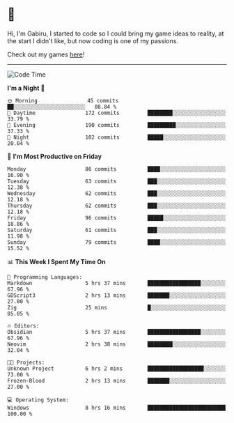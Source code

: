 # 🐀

Hi, I'm Gabiru, I started to code so I could bring my game ideas to reality, at the start I didn't like, but now coding is one of my passions.

Check out my games [here](https://gabiru.art/projetos/)!

---

<!--START_SECTION:waka-->
![Code Time](http://img.shields.io/badge/Code%20Time-284%20hrs%2042%20mins-blue)

**I'm a Night 🦉** 

```text
🌞 Morning                45 commits          ██░░░░░░░░░░░░░░░░░░░░░░░   08.84 % 
🌆 Daytime                172 commits         ████████░░░░░░░░░░░░░░░░░   33.79 % 
🌃 Evening                190 commits         █████████░░░░░░░░░░░░░░░░   37.33 % 
🌙 Night                  102 commits         █████░░░░░░░░░░░░░░░░░░░░   20.04 % 
```
📅 **I'm Most Productive on Friday** 

```text
Monday                   86 commits          ████░░░░░░░░░░░░░░░░░░░░░   16.90 % 
Tuesday                  63 commits          ███░░░░░░░░░░░░░░░░░░░░░░   12.38 % 
Wednesday                62 commits          ███░░░░░░░░░░░░░░░░░░░░░░   12.18 % 
Thursday                 62 commits          ███░░░░░░░░░░░░░░░░░░░░░░   12.18 % 
Friday                   96 commits          █████░░░░░░░░░░░░░░░░░░░░   18.86 % 
Saturday                 61 commits          ███░░░░░░░░░░░░░░░░░░░░░░   11.98 % 
Sunday                   79 commits          ████░░░░░░░░░░░░░░░░░░░░░   15.52 % 
```


📊 **This Week I Spent My Time On** 

```text
💬 Programming Languages: 
Markdown                 5 hrs 37 mins       █████████████████░░░░░░░░   67.96 % 
GDScript3                2 hrs 13 mins       ███████░░░░░░░░░░░░░░░░░░   27.00 % 
Zig                      25 mins             █░░░░░░░░░░░░░░░░░░░░░░░░   05.05 % 

🔥 Editors: 
Obsidian                 5 hrs 37 mins       █████████████████░░░░░░░░   67.96 % 
Neovim                   2 hrs 38 mins       ████████░░░░░░░░░░░░░░░░░   32.04 % 

🐱‍💻 Projects: 
Unknown Project          6 hrs 2 mins        ██████████████████░░░░░░░   73.00 % 
Frozen-Blood             2 hrs 13 mins       ███████░░░░░░░░░░░░░░░░░░   27.00 % 

💻 Operating System: 
Windows                  8 hrs 16 mins       █████████████████████████   100.00 % 
```


<!--END_SECTION:waka-->
